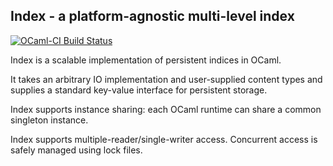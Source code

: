 ## Index - a platform-agnostic multi-level index

[![OCaml-CI Build Status](https://img.shields.io/endpoint?url=https%3A%2F%2Fci.ocamllabs.io%2Fbadge%2Fmirage%2Findex%2Fmain&logo=ocaml)](https://ci.ocamllabs.io/github/mirage/index)

Index is a scalable implementation of persistent indices in OCaml.

It takes an arbitrary IO implementation and user-supplied content types
and supplies a standard key-value interface for persistent storage.

Index supports instance sharing:
each OCaml runtime can share a common singleton instance.

Index supports multiple-reader/single-writer access.
Concurrent access is safely managed using lock files.
